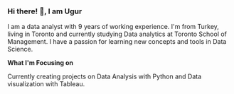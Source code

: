 ### Hi there! 👋, I am Ugur

I am a data analyst with 9 years of working experience. I'm from Turkey, living in Toronto and currently studying Data analytics at Toronto School of Management. I have a passion for learning new concepts and tools in Data Science.

**What I'm Focusing on**

Currently creating projects on Data Analysis with Python and Data visualization with Tableau.

<!--
**uguraksoyca/uguraksoyca** is a ✨ _special_ ✨ repository because its `README.md` (this file) appears on your GitHub profile.

Here are some ideas to get you started:

- I am a Data Analytics student at the Toronto School of Management and a data analyst with 9 years of working experience.
